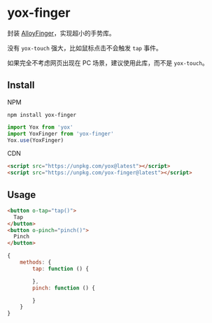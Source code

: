 # yox-finger

封装 [AlloyFinger](https://github.com/AlloyTeam/AlloyFinger)，实现超小的手势库。

没有 `yox-touch` 强大，比如鼠标点击不会触发 `tap` 事件。

如果完全不考虑网页出现在 PC 场景，建议使用此库，而不是 `yox-touch`。

## Install

NPM

```shell
npm install yox-finger
```

```javascript
import Yox from 'yox'
import YoxFinger from 'yox-finger'
Yox.use(YoxFinger)
```

CDN

```html
<script src="https://unpkg.com/yox@latest"></script>
<script src="https://unpkg.com/yox-finger@latest"></script>
```

## Usage

```html
<button o-tap="tap()">
  Tap
</button>
<button o-pinch="pinch()">
  Pinch
</button>
```

```javascript
{
    methods: {
        tap: function () {

        },
        pinch: function () {

        }
    }
}
```

